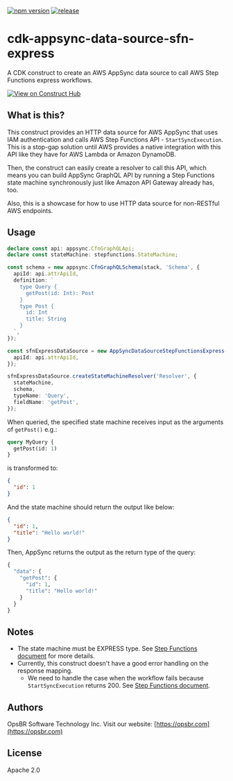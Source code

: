 [![npm version](https://badge.fury.io/js/@opsbr%2Fcdk-appsync-data-source-sfn-express.svg)](https://badge.fury.io/js/@opsbr%2Fcdk-appsync-data-source-sfn-express) [![release](https://github.com/opsbr/cdk-appsync-data-source-sfn-express/actions/workflows/release.yml/badge.svg)](https://github.com/opsbr/cdk-appsync-data-source-sfn-express/actions/workflows/release.yml)

# cdk-appsync-data-source-sfn-express

A CDK construct to create an AWS AppSync data source to call AWS Step Functions express workflows.

[![View on Construct Hub](https://constructs.dev/badge?package=%40opsbr%2Fcdk-appsync-data-source-sfn-express)](https://constructs.dev/packages/@opsbr/cdk-appsync-data-source-sfn-express)
## What is this?

This construct provides an HTTP data source for AWS AppSync that uses IAM authentication and
calls AWS Step Functions API - `StartSyncExecution`. This is a stop-gap solution until AWS
provides a native integration with this API like they have for AWS Lambda or Amazon DynamoDB.

Then, the construct can easily create a resolver to call this API, which means you can build
AppSync GraphQL API by running a Step Functions state machine synchronously just like Amazon
API Gateway already has, too.

Also, this is a showcase for how to use HTTP data source for non-RESTful AWS endpoints.

## Usage

```typescript
declare const api: appsync.CfnGraphQLApi;
declare const stateMachine: stepfunctions.StateMachine;

const schema = new appsync.CfnGraphQLSchema(stack, 'Schema', {
  apiId: api.attrApiId,
  definition: `
    type Query {
      getPost(id: Int): Post
    }
    type Post {
      id: Int
      title: String
    }
  `,
});

const sfnExpressDataSource = new AppSyncDataSourceStepFunctionsExpress(stack, 'SfnExpressDataSource', {
  apiId: api.attrApiId,
});

sfnExpressDataSource.createStateMachineResolver('Resolver', {
  stateMachine,
  schema,
  typeName: 'Query',
  fieldName: 'getPost',
});
```

When queried, the specified state machine receives input as the arguments of `getPost()` e.g.:

```graphql
query MyQuery {
  getPost(id: 1)
}
```

is transformed to:

```json
{
  "id": 1
}
```

And the state machine should return the output like below:

```json
{
  "id": 1,
  "title": "Hello world!"
}
```

Then, AppSync returns the output as the return type of the query:

```graphql
{
  "data": {
    "getPost": {
      "id": 1,
      "title": "Hello world!"
    }
  }
}
```

## Notes

- The state machine must be EXPRESS type. See [Step Functions document](https://docs.aws.amazon.com/step-functions/latest/dg/concepts-standard-vs-express.html) for more details.
- Currently, this construct doesn't have a good error handling on the response mapping.
  - We need to handle the case when the workflow fails because `StartSyncExecution` returns 200. See [Step Functions document](https://docs.aws.amazon.com/step-functions/latest/apireference/API_StartSyncExecution.html).

## Authors

OpsBR Software Technology Inc. Visit our website: [https://opsbr.com](https://opsbr.com)

## License

Apache 2.0
